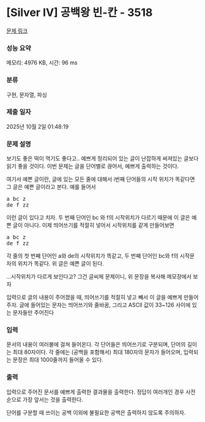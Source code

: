 # [Silver IV] 공백왕 빈-칸 - 3518 

[문제 링크](https://www.acmicpc.net/problem/3518) 

### 성능 요약

메모리: 4976 KB, 시간: 96 ms

### 분류

구현, 문자열, 파싱

### 제출 일자

2025년 10월 2일 01:48:19

### 문제 설명

<p>보기도 좋은 떡이 먹기도 좋다고.. 예쁘게 정리되어 있는 글이 난잡하게 써져있는 글보다 읽기 좋을 것이다. 이번 문제는 글을 단어별로 끊어서, 예쁘게 출력하는 것이다.</p>

<p>여기서 예쁜 글이란, 글에 있는 모든 줄에 대해서 i번째 단어들의 시작 위치가 똑같다면 그 글은 예쁜 글이라고 본다. 예를 들어서</p>

<pre>a bc z
de f zz</pre>

<p>이런 글이 있다고 치자. 두 번째 단어인 bc 와 f의 시작위치가 다르기 때문에 이 글은 예쁜 글이 아니다. 이제 띄어쓰기를 적절히 넣어서 시작위치를 같게 만들어보면</p>

<pre>a bc z
de f zz</pre>

<p>각 줄의 첫 번째 단어인 a와 de의 시작위치가 똑같고, 두 번째 단어인 bc와 f의 시작문자의 위치가 똑같다. 위 글은 예쁜 글이 된다.</p>

<p>...시작위치가 다르게 보인다고? 그건 글씨체 문제이니, 위 문장을 복사해 메모장에서 보자</p>

<p>입력으로 글의 내용이 주어졌을 때, 띄어쓰기를 적절히 넣고 빼서 이 글을 예쁘게 만들어주자. 글에 들어있는 문자는 띄어쓰기와 줄바꿈, 그리고 ASCII 값이 33~126 사이에 있는 문자들만 주어진다</p>

### 입력 

 <p>문서의 내용이 여러불에 걸쳐 들어온다. 각 단어들은 띄어쓰기로 구분되며, 단어의 길이는 최대 80자이다. 각 줄에는 (공백을 포함해서) 최대 180자의 문자가 들어오며, 입력되는 문장은 최대 1000줄까지 들어올 수 있다.</p>

### 출력 

 <p>입력으로 주어진 문서를 예쁘게 출력한 결과물을 출력한다. 정답이 여러개인 경우 사전순으로 가장 앞서는 것을 출력한다.</p>

<p>단어를 구분할 때 쓰이는 공백 이외에 불필요한 공백은 출력하지 않도록 주의하자.</p>

